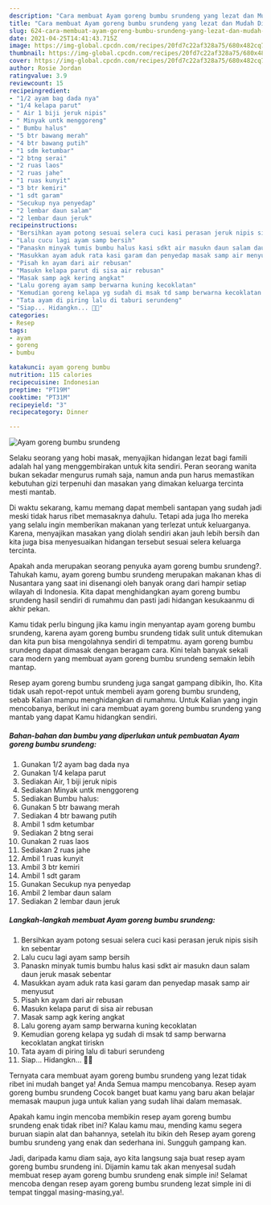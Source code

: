```yaml
---
description: "Cara membuat Ayam goreng bumbu srundeng yang lezat dan Mudah Dibuat"
title: "Cara membuat Ayam goreng bumbu srundeng yang lezat dan Mudah Dibuat"
slug: 624-cara-membuat-ayam-goreng-bumbu-srundeng-yang-lezat-dan-mudah-dibuat
date: 2021-04-25T14:41:43.715Z
image: https://img-global.cpcdn.com/recipes/20fd7c22af328a75/680x482cq70/ayam-goreng-bumbu-srundeng-foto-resep-utama.jpg
thumbnail: https://img-global.cpcdn.com/recipes/20fd7c22af328a75/680x482cq70/ayam-goreng-bumbu-srundeng-foto-resep-utama.jpg
cover: https://img-global.cpcdn.com/recipes/20fd7c22af328a75/680x482cq70/ayam-goreng-bumbu-srundeng-foto-resep-utama.jpg
author: Rosie Jordan
ratingvalue: 3.9
reviewcount: 15
recipeingredient:
- "1/2 ayam bag dada nya"
- "1/4 kelapa parut"
- " Air 1 biji jeruk nipis"
- " Minyak untk menggoreng"
- " Bumbu halus"
- "5 btr bawang merah"
- "4 btr bawang putih"
- "1 sdm ketumbar"
- "2 btng serai"
- "2 ruas laos"
- "2 ruas jahe"
- "1 ruas kunyit"
- "3 btr kemiri"
- "1 sdt garam"
- "Secukup nya penyedap"
- "2 lembar daun salam"
- "2 lembar daun jeruk"
recipeinstructions:
- "Bersihkan ayam potong sesuai selera cuci kasi perasan jeruk nipis sisih kn sebentar"
- "Lalu cucu lagi ayam samp bersih"
- "Panaskn minyak tumis bumbu halus kasi sdkt air masukn daun salam daun jeruk masak sebentar"
- "Masukkan ayam aduk rata kasi garam dan penyedap masak samp air menyusut"
- "Pisah kn ayam dari air rebusan"
- "Masukn kelapa parut di sisa air rebusan"
- "Masak samp agk kering angkat"
- "Lalu goreng ayam samp berwarna kuning kecoklatan"
- "Kemudian goreng kelapa yg sudah di msak td samp berwarna kecoklatan angkat tiriskn"
- "Tata ayam di piring lalu di taburi serundeng"
- "Siap... Hidangkn... 🤗🤗"
categories:
- Resep
tags:
- ayam
- goreng
- bumbu

katakunci: ayam goreng bumbu 
nutrition: 115 calories
recipecuisine: Indonesian
preptime: "PT19M"
cooktime: "PT31M"
recipeyield: "3"
recipecategory: Dinner

---
```



![Ayam goreng bumbu srundeng](https://img-global.cpcdn.com/recipes/20fd7c22af328a75/680x482cq70/ayam-goreng-bumbu-srundeng-foto-resep-utama.jpg)

Selaku seorang yang hobi masak, menyajikan hidangan lezat bagi famili adalah hal yang menggembirakan untuk kita sendiri. Peran seorang  wanita bukan sekadar mengurus rumah saja, namun anda pun harus memastikan kebutuhan gizi terpenuhi dan masakan yang dimakan keluarga tercinta mesti mantab.

Di waktu  sekarang, kamu memang dapat membeli santapan yang sudah jadi meski tidak harus ribet memasaknya dahulu. Tetapi ada juga lho mereka yang selalu ingin memberikan makanan yang terlezat untuk keluarganya. Karena, menyajikan masakan yang diolah sendiri akan jauh lebih bersih dan kita juga bisa menyesuaikan hidangan tersebut sesuai selera keluarga tercinta. 



Apakah anda merupakan seorang penyuka ayam goreng bumbu srundeng?. Tahukah kamu, ayam goreng bumbu srundeng merupakan makanan khas di Nusantara yang saat ini disenangi oleh banyak orang dari hampir setiap wilayah di Indonesia. Kita dapat menghidangkan ayam goreng bumbu srundeng hasil sendiri di rumahmu dan pasti jadi hidangan kesukaanmu di akhir pekan.

Kamu tidak perlu bingung jika kamu ingin menyantap ayam goreng bumbu srundeng, karena ayam goreng bumbu srundeng tidak sulit untuk ditemukan dan kita pun bisa mengolahnya sendiri di tempatmu. ayam goreng bumbu srundeng dapat dimasak dengan beragam cara. Kini telah banyak sekali cara modern yang membuat ayam goreng bumbu srundeng semakin lebih mantap.

Resep ayam goreng bumbu srundeng juga sangat gampang dibikin, lho. Kita tidak usah repot-repot untuk membeli ayam goreng bumbu srundeng, sebab Kalian mampu menghidangkan di rumahmu. Untuk Kalian yang ingin mencobanya, berikut ini cara membuat ayam goreng bumbu srundeng yang mantab yang dapat Kamu hidangkan sendiri.

<!--inarticleads1-->

##### Bahan-bahan dan bumbu yang diperlukan untuk pembuatan Ayam goreng bumbu srundeng:

1. Gunakan 1/2 ayam bag dada nya
1. Gunakan 1/4 kelapa parut
1. Sediakan  Air, 1 biji jeruk nipis
1. Sediakan  Minyak untk menggoreng
1. Sediakan  Bumbu halus:
1. Gunakan 5 btr bawang merah
1. Sediakan 4 btr bawang putih
1. Ambil 1 sdm ketumbar
1. Sediakan 2 btng serai
1. Gunakan 2 ruas laos
1. Sediakan 2 ruas jahe
1. Ambil 1 ruas kunyit
1. Ambil 3 btr kemiri
1. Ambil 1 sdt garam
1. Gunakan Secukup nya penyedap
1. Ambil 2 lembar daun salam
1. Sediakan 2 lembar daun jeruk




<!--inarticleads2-->

##### Langkah-langkah membuat Ayam goreng bumbu srundeng:

1. Bersihkan ayam potong sesuai selera cuci kasi perasan jeruk nipis sisih kn sebentar
1. Lalu cucu lagi ayam samp bersih
1. Panaskn minyak tumis bumbu halus kasi sdkt air masukn daun salam daun jeruk masak sebentar
1. Masukkan ayam aduk rata kasi garam dan penyedap masak samp air menyusut
1. Pisah kn ayam dari air rebusan
1. Masukn kelapa parut di sisa air rebusan
1. Masak samp agk kering angkat
1. Lalu goreng ayam samp berwarna kuning kecoklatan
1. Kemudian goreng kelapa yg sudah di msak td samp berwarna kecoklatan angkat tiriskn
1. Tata ayam di piring lalu di taburi serundeng
1. Siap... Hidangkn... 🤗🤗




Ternyata cara membuat ayam goreng bumbu srundeng yang lezat tidak ribet ini mudah banget ya! Anda Semua mampu mencobanya. Resep ayam goreng bumbu srundeng Cocok banget buat kamu yang baru akan belajar memasak maupun juga untuk kalian yang sudah lihai dalam memasak.

Apakah kamu ingin mencoba membikin resep ayam goreng bumbu srundeng enak tidak ribet ini? Kalau kamu mau, mending kamu segera buruan siapin alat dan bahannya, setelah itu bikin deh Resep ayam goreng bumbu srundeng yang enak dan sederhana ini. Sungguh gampang kan. 

Jadi, daripada kamu diam saja, ayo kita langsung saja buat resep ayam goreng bumbu srundeng ini. Dijamin kamu tak akan menyesal sudah membuat resep ayam goreng bumbu srundeng enak simple ini! Selamat mencoba dengan resep ayam goreng bumbu srundeng lezat simple ini di tempat tinggal masing-masing,ya!.

